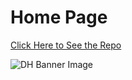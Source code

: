 # Home Page

[Click Here to See the Repo](https://github.com/Michaelrappa/DH-assignment1)

![DH Banner Image](http://www.leavingthenest.com.au/wp-content/uploads/2015/03/clipart-thumbs-up-happy-smiley-emoticon-256x256-8595.png)

